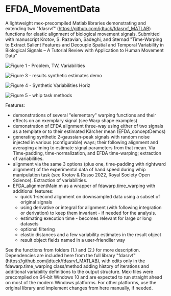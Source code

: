 # EFDA_MovementData
A lightweight mex-precompiled Matlab libraries demonstrating and extending two "fdasrvf" (https://github.com/jdtuck/fdasrvf_MATLAB) functions for elastic alignment of biological movement signals. 
Submitted with manuscript Krotov, S. Razavian, Sadeghi, and Sternad
"Time-Warping to Extract Salient Features and Decouple Spatial and Temporal Variability in Biological Signals – A Tutorial Review with Application to Human Movement Data"

![Figure 1 - Problem, TW, Variabilities](https://github.com/user-attachments/assets/a8cfe9a6-15b8-482e-99b9-cc123c5e8b25)

![Figure 3 - results synthetic estimates demo](https://github.com/user-attachments/assets/98b31501-1f7c-47af-8a6b-ff7f9d08710d)

![Figure 4 - Synthetic Variabilities Horiz](https://github.com/user-attachments/assets/d3773c36-f3a4-4c68-b45d-612e8213ce74)

![Figure 5 - whip task methods](https://github.com/user-attachments/assets/64e03dd5-5c30-4e67-b998-bdafa5abce52)


Features:
- demonstrations of several "elementary" warping functions and their effects on an exemplary signal (see Warp shape examples)
- demonstration of EFDA alignment three-way using either of two signals as a template or to their estimated Kärcher mean (EFDA_conceptDemos)
- generating synthetic 2-gaussian-peak signals with random noise injected in various (configurable) ways; their following alignment and averaging aiming to estimate signal parameters from that mean. Via Time-padding, time-normalization, and EFDA time-warping; extraction of variabilities.
- alignment via the same 3 options (plus one, time-padding with rightward alignment) of the experimental data of hand speed during whip manipulation task (see Krotov & Russo 2022, Royal Society Open Science). Extraction of variabilities.
- EFDA_alignmentMain.m as a wrapper of fdawarp.time_warping with additional features:
   - quick 1-second alignment on downsampled data using a subset of original signals
   - using derivative or integral for alignment (with following integration or derivation) to keep them invariant - if needed for the analysis.
   - estimating execution time - becomes relevant for large or long datasets
   - optional filtering
   - elastic distances and a few variability estimates in the result object
   - result object fields named in a user-friendlier way

See the functions from folders (1.) and (2.) for more description.
Dependencies are included here from the full library "fdasrvf" (https://github.com/jdtuck/fdasrvf_MATLAB), with edits only in the fdawarp.time_warping class/method adding history of iterations and additional variability definitions to the output structure. 
Mex-files were precompiled on 64-bit Windows 10 and are expected to run straight ahead on most of the modern Windows platforms. For other platforms, use the original library and implement changes from here manually, if needed.


